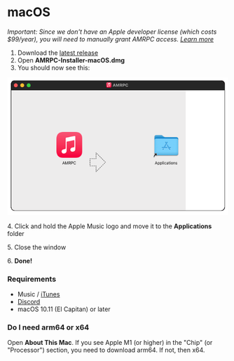 # macOS

_Important: Since we don't have an Apple developer license (which costs $99/year), you will need to manually grant AMRPC access._ [_Learn more_](https://support.apple.com/en-us/HT202491)

1. Download the [latest release](https://github.com/ZephraCloud/Apple-Music-RPC/releases/latest)
2. Open **AMRPC-Installer-macOS.dmg**
3. You should now see this:

![](../.gitbook/assets/image.png)

4\. Click and hold the Apple Music logo and move it to the **Applications** folder

5\. Close the window

6\. **Done!**

### Requirements

* Music / [iTunes](https://support.apple.com/downloads/itunes)
* [Discord](https://discord.com/download)
* macOS 10.11 (El Capitan) or later

### Do I need arm64 or x64

Open **About This Mac**. If you see Apple M1 (or higher) in the "Chip" (or "Processor") section, you need to download arm64. If not, then x64.
